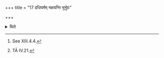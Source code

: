 +++
title = "17 दधिघर्मम् भक्षयन्ति भूर्भुवः"

+++

<details><summary>थिते</summary>

17. (The priests officiating in the Pravargya-ritual) consume the Dadhi (curds)-gharma,[^1] with the section[^2] beginning with bhūḥ bhuvaḥ svaḥ.  

[^1]: See XIII.4.4.  

[^2]: TĀ IV.21.  

</details>
